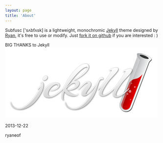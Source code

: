 ```yaml
---
layout: page
title: 'About'
---
```


Subfusc ['sʌbfʌsk] is a lightweight, monochromic [Jekyll][jekyll] theme designed by [Ryan][ryan], it's free to use or modify.
Just [fork it on github][repo] if you are interested : )

BIG THANKS to Jekyll
![The Jekyll Logo](/public/images/jekyll.png)

2013-12-22

ryaneof

[jekyll]:   http://jekyllrb.com/
[ryan]:     http://iryan.net
[repo]:     https://github.com/ryaneof/subfusc